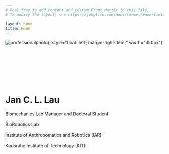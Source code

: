 ```yaml
---
# Feel free to add content and custom Front Matter to this file.
# To modify the layout, see https://jekyllrb.com/docs/themes/#overriding-theme-defaults

layout: home
title: Home
---
```

![professionalphoto](../assets/img/professionalphoto.jpg){: style="float: left; margin-right: 1em;" width="350px"}
<br/><br/>
<br/><br/>
<br/><br/>
<br/><br/>
# Jan C. L. Lau
Biomechanics Lab Manager and Doctoral Student
<br/><br/> BioRobotics Lab
<br/><br/> Institute of Anthropomatics and Robotics (IAR)
<br/><br/> Karlsruhe Institute of Technology (KIT)
<br/><br/>


